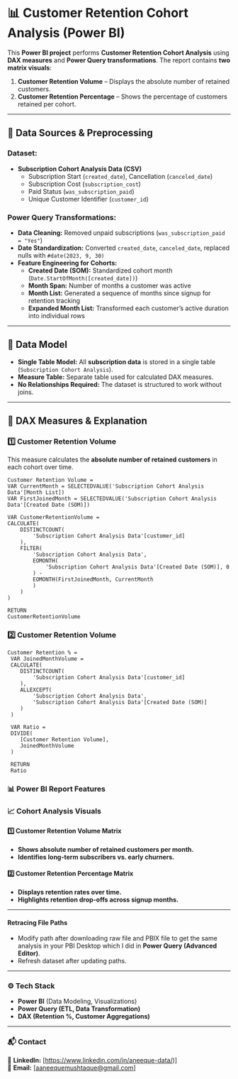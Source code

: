 # 📊 Customer Retention Cohort Analysis (Power BI)

This **Power BI project** performs **Customer Retention Cohort Analysis** using **DAX measures** and **Power Query transformations**. The report contains **two matrix visuals**:
1. **Customer Retention Volume** – Displays the absolute number of retained customers.
2. **Customer Retention Percentage** – Shows the percentage of customers retained per cohort.

---

## 📂 Data Sources & Preprocessing

### **Dataset:**
- **Subscription Cohort Analysis Data (CSV)**
  - Subscription Start (`created_date`), Cancellation (`canceled_date`)
  - Subscription Cost (`subscription_cost`)
  - Paid Status (`was_subscription_paid`)
  - Unique Customer Identifier (`customer_id`)

### **Power Query Transformations:**
- **Data Cleaning:** Removed unpaid subscriptions (`was_subscription_paid = "Yes"`)
- **Date Standardization:** Converted `created_date`, `canceled_date`, replaced nulls with `#date(2023, 9, 30)`
- **Feature Engineering for Cohorts:**
  - **Created Date (SOM):** Standardized cohort month (`Date.StartOfMonth([created_date])`)
  - **Month Span:** Number of months a customer was active
  - **Month List:** Generated a sequence of months since signup for retention tracking
  - **Expanded Month List:** Transformed each customer’s active duration into individual rows

---

## 📌 Data Model

- **Single Table Model:** All **subscription data** is stored in a single table (`Subscription Cohort Analysis`).
- **Measure Table:** Separate table used for calculated DAX measures.
- **No Relationships Required:** The dataset is structured to work without joins.

---

## 📌 DAX Measures & Explanation

### **1️⃣ Customer Retention Volume**
This measure calculates the **absolute number of retained customers** in each cohort over time.

```DAX
Customer Retention Volume = 
VAR CurrentMonth = SELECTEDVALUE('Subscription Cohort Analysis Data'[Month List])
VAR FirstJoinedMonth = SELECTEDVALUE('Subscription Cohort Analysis Data'[Created Date (SOM)])

VAR CustomerRetentionVolume = 
CALCULATE(
    DISTINCTCOUNT(
        'Subscription Cohort Analysis Data'[customer_id]
    ),
    FILTER(
        'Subscription Cohort Analysis Data',
        EOMONTH(
            'Subscription Cohort Analysis Data'[Created Date (SOM)], 0
        ) - 
        EOMONTH(FirstJoinedMonth, CurrentMonth
        )
    )
)

RETURN
CustomerRetentionVolume
```

### **2️⃣ Customer Retention Volume**
```
Customer Retention % = 
 VAR JoinedMonthVolume =
 CALCULATE(
    DISTINCTCOUNT(
        'Subscription Cohort Analysis Data'[customer_id]
    ),
    ALLEXCEPT(
        'Subscription Cohort Analysis Data',
        'Subscription Cohort Analysis Data'[Created Date (SOM)]
    )
 )

 VAR Ratio =
 DIVIDE(
    [Customer Retention Volume],
    JoinedMonthVolume
 )

 RETURN 
 Ratio
```

### 📊 Power BI Report Features

### 📈 Cohort Analysis Visuals

#### 1️⃣ Customer Retention Volume Matrix
- **Shows absolute number of retained customers per month.**
- **Identifies long-term subscribers vs. early churners.**

#### 2️⃣ Customer Retention Percentage Matrix
- **Displays retention rates over time.**
- **Highlights retention drop-offs across signup months.**

---

#### Retracing File Paths
- Modify path after downloading raw file and PBIX file to get the same analysis in your PBI Desktop which I did in **Power Query (Advanced Editor)**.
- Refresh dataset after updating paths.

---

### ⚙️ Tech Stack
- **Power BI** (Data Modeling, Visualizations)
- **Power Query (ETL, Data Transformation)**
- **DAX (Retention %, Customer Aggregations)**

---

### 📬 Contact

💼 **LinkedIn:** [https://www.linkedin.com/in/aneeque-data/)]  
📧 **Email:** [aaneequemushtaque@gmail.com]


